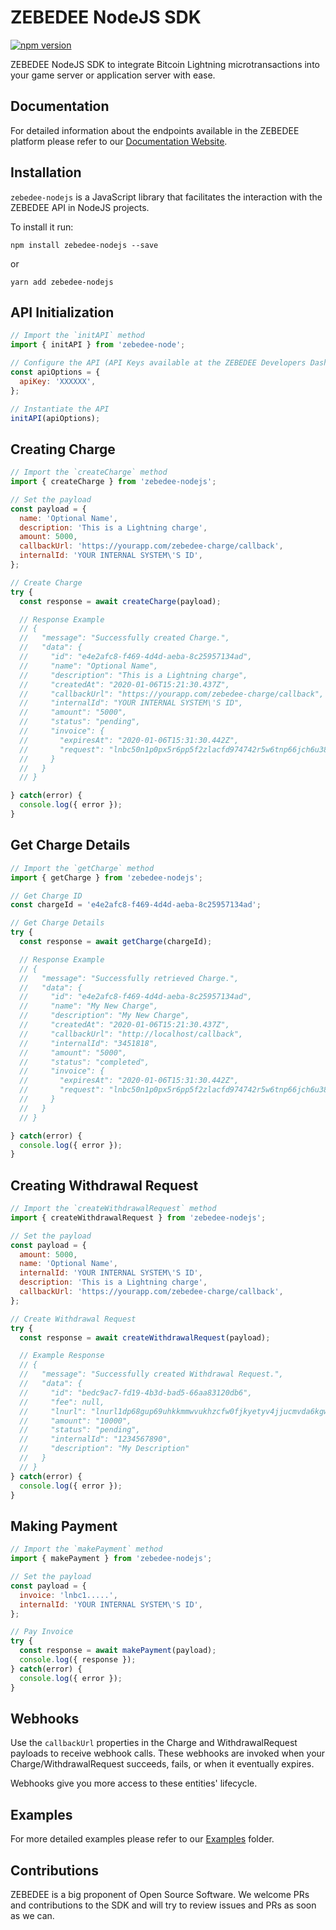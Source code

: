 # ZEBEDEE NodeJS SDK

[![npm version](https://badge.fury.io/js/zebedee-nodejs.svg)](https://badge.fury.io/js/zebedee-nodejs)

ZEBEDEE NodeJS SDK to integrate Bitcoin Lightning microtransactions into your game server or application server with ease.

## Documentation

For detailed information about the endpoints available in the ZEBEDEE platform please refer to our [Documentation Website](https://beta-docs.zebedee.io).

## Installation

`zebedee-nodejs` is a JavaScript library that facilitates the interaction with the ZEBEDEE API in NodeJS projects.

To install it run:

```
npm install zebedee-nodejs --save
```
or
```
yarn add zebedee-nodejs
```

## API Initialization

```js
// Import the `initAPI` method
import { initAPI } from 'zebedee-node';

// Configure the API (API Keys available at the ZEBEDEE Developers Dashboard)
const apiOptions = {
  apiKey: 'XXXXXX',
};

// Instantiate the API
initAPI(apiOptions);
```

## Creating Charge

```js
// Import the `createCharge` method
import { createCharge } from 'zebedee-nodejs';

// Set the payload
const payload = {
  name: 'Optional Name',
  description: 'This is a Lightning charge',
  amount: 5000,
  callbackUrl: 'https://yourapp.com/zebedee-charge/callback',
  internalId: 'YOUR INTERNAL SYSTEM\'S ID',
};

// Create Charge
try {
  const response = await createCharge(payload);

  // Response Example
  // {
  //   "message": "Successfully created Charge.",
  //   "data": {
  //     "id": "e4e2afc8-f469-4d4d-aeba-8c25957134ad",
  //     "name": "Optional Name",
  //     "description": "This is a Lightning charge",
  //     "createdAt": "2020-01-06T15:21:30.437Z",
  //     "callbackUrl": "https://yourapp.com/zebedee-charge/callback",
  //     "internalId": "YOUR INTERNAL SYSTEM\'S ID",
  //     "amount": "5000",
  //     "status": "pending",
  //     "invoice": {
  //       "expiresAt": "2020-01-06T15:31:30.442Z",
  //       "request": "lnbc50n1p0px5r6pp5f2zlacfd974742r5w6tnp66jch6u38nz03gy82xuzrczuc4cywqsdq4f4ujqnn9wusyx6rpwfnk2cqzpgxqzjc9qy9qsqsp57xlerer20wufen50grclt3np5rm640yfve72mvaqu096pthtt8vqjj0pvpfxft4nmqxx3w6klsw80f625qfdkveedehur8wumgkzq9lsz6z5tk9afsnnuzusd2qtrczkuyu9sn8c30f3ldg584y6a2mhvfgqc3m8rm"
  //     }
  //   }
  // }

} catch(error) {
  console.log({ error });
}
```

## Get Charge Details

```js
// Import the `getCharge` method
import { getCharge } from 'zebedee-nodejs';

// Get Charge ID
const chargeId = 'e4e2afc8-f469-4d4d-aeba-8c25957134ad';

// Get Charge Details
try {
  const response = await getCharge(chargeId);

  // Response Example
  // {
  //   "message": "Successfully retrieved Charge.",
  //   "data": {
  //     "id": "e4e2afc8-f469-4d4d-aeba-8c25957134ad",
  //     "name": "My New Charge",
  //     "description": "My New Charge",
  //     "createdAt": "2020-01-06T15:21:30.437Z",
  //     "callbackUrl": "http://localhost/callback",
  //     "internalId": "3451818",
  //     "amount": "5000",
  //     "status": "completed",
  //     "invoice": {
  //       "expiresAt": "2020-01-06T15:31:30.442Z",
  //       "request": "lnbc50n1p0px5r6pp5f2zlacfd974742r5w6tnp66jch6u38nz03gy82xuzrczuc4cywqsdq4f4ujqnn9wusyx6rpwfnk2cqzpgxqzjc9qy9qsqsp57xlerer20wufen50grclt3np5rm640yfve72mvaqu096pthtt8vqjj0pvpfxft4nmqxx3w6klsw80f625qfdkveedehur8wumgkzq9lsz6z5tk9afsnnuzusd2qtrczkuyu9sn8c30f3ldg584y6a2mhvfgqc3m8rm"
  //     }
  //   }
  // }

} catch(error) {
  console.log({ error });
}
```

## Creating Withdrawal Request

```js
// Import the `createWithdrawalRequest` method
import { createWithdrawalRequest } from 'zebedee-nodejs';

// Set the payload
const payload = {
  amount: 5000,
  name: 'Optional Name',
  internalId: 'YOUR INTERNAL SYSTEM\'S ID',
  description: 'This is a Lightning charge',
  callbackUrl: 'https://yourapp.com/zebedee-charge/callback',
};

// Create Withdrawal Request
try {
  const response = await createWithdrawalRequest(payload);

  // Example Response
  // {
  //   "message": "Successfully created Withdrawal Request.",
  //   "data": {
  //     "id": "bedc9ac7-fd19-4b3d-bad5-66aa83120db6",
  //     "fee": null,
  //     "lnurl": "lnurl1dp68gup69uhkkmmwvukhzcfw0fjkyetyv4jjucmvda6kgw3cxqcrqtmkxqhhw6t5dpj8ycthv9kz6un9w96k2um5wvkhqcted3hkzeplwdjkxun9ws7nxdpj89jrsdtxxgckxvp3xq6nvctyxpjkzwphxuexzcm9xejnjvekxumxvwpcxg6rxvfcxf3nywfh8ymnxvrrx43ngwfkvgurqdtpxshffa9l",
  //     "amount": "10000",
  //     "status": "pending",
  //     "internalId": "1234567890",
  //     "description": "My Description"
  //   }
  // }
} catch(error) {
  console.log({ error });
}
```

## Making Payment

```js
// Import the `makePayment` method
import { makePayment } from 'zebedee-nodejs';

// Set the payload
const payload = {
  invoice: 'lnbc1.....',
  internalId: 'YOUR INTERNAL SYSTEM\'S ID',
};

// Pay Invoice
try {
  const response = await makePayment(payload);
  console.log({ response });
} catch(error) {
  console.log({ error });
}
```

## Webhooks

Use the `callbackUrl` properties in the Charge and WithdrawalRequest payloads to receive webhook calls. These webhooks are invoked when your Charge/WithdrawalRequest succeeds, fails, or when it eventually expires.

Webhooks give you more access to these entities' lifecycle.

## Examples

For more detailed examples please refer to our [Examples](https://google.com) folder.

## Contributions

ZEBEDEE is a big proponent of Open Source Software. We welcome PRs and contributions to the SDK and will try to review issues and PRs as soon as we can.




